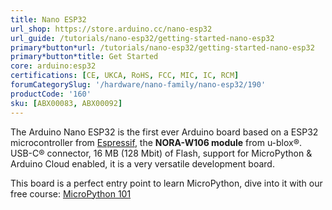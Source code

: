 ```yaml
---
title: Nano ESP32
url_shop: https://store.arduino.cc/nano-esp32
url_guide: /tutorials/nano-esp32/getting-started-nano-esp32
primary*button*url: /tutorials/nano-esp32/getting-started-nano-esp32
primary*button*title: Get Started
core: arduino:esp32
certifications: [CE, UKCA, RoHS, FCC, MIC, IC, RCM]
forumCategorySlug: '/hardware/nano-family/nano-esp32/190'
productCode: '160'
sku: [ABX00083, ABX00092]
---
```


The Arduino Nano ESP32 is the first ever Arduino board based on a ESP32 microcontroller from [Espressif](https://www.espressif.com/en/products/socs/esp32), the **NORA-W106 module** from u-blox®. USB-C® connector, 16 MB (128 Mbit) of Flash, support for MicroPython & Arduino Cloud enabled, it is a very versatile development board.

This board is a perfect entry point to learn MicroPython, dive into it with our free course: [MicroPython 101](/micropython-course)